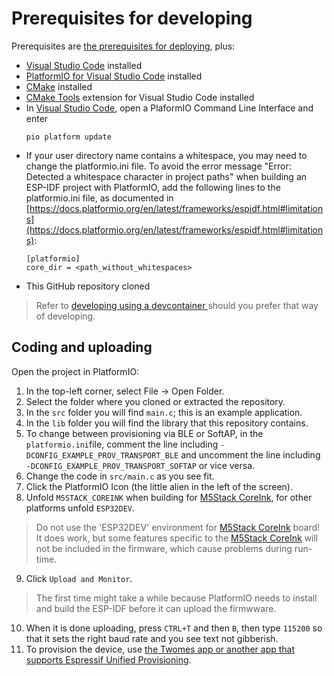 # Prerequisites for developing

Prerequisites are [the prerequisites for deploying](../deploying/prerequisites.md), plus:

*	[Visual Studio Code](https://code.visualstudio.com/download) installed
*	[PlatformIO for Visual Studio Code](https://platformio.org/install/ide?install=vscode) installed
*	[CMake](https://cmake.org/download/) installed
*	[CMake Tools](https://marketplace.visualstudio.com/items?itemName=ms-vscode.cmake-tools) extension for Visual Studio Code installed
*	In [Visual Studio Code](https://code.visualstudio.com/download), open a PlaformIO Command Line Interface and enter
	```shell
	pio platform update
	```
*	If your user directory name contains a whitespace, you may need to change the platformio.ini file. To avoid the error message "Error: Detected a whitespace character in project paths" when building an ESP-IDF project with PlatformIO, add the following lines to the platformio.ini file, as documented in [https://docs.platformio.org/en/latest/frameworks/espidf.html#limitations](https://docs.platformio.org/en/latest/frameworks/espidf.html#limitations):  
	```
	[platformio]
	core_dir = <path_without_whitespaces>
	```
*	This GitHub repository cloned

> Refer to [developing using a devcontainer ](devcontainer.md) should you prefer that way of developing.


## Coding and uploading  
Open the project in PlatformIO:

  1. In the top-left corner, select File -> Open Folder.
  2. Select the folder where you cloned or extracted the repository.
  3. In the `src` folder you will find `main.c`; this is an example application.
  4. In the `lib` folder you will find the library that this repository contains.
  5. To change between provisioning via BLE or SoftAP, in the `platformio.ini`file, comment the line including `-DCONFIG_EXAMPLE_PROV_TRANSPORT_BLE` and uncomment the line including `-DCONFIG_EXAMPLE_PROV_TRANSPORT_SOFTAP` or vice versa.
  6. Change the code in `src/main.c` as you see fit.
  7. Click the PlatformIO Icon (the little alien in the left of the screen).
  8. Unfold `M5STACK_COREINK` when building for [M5Stack CoreInk](https://github.com/m5stack/M5-CoreInk), for other platforms unfold `ESP32DEV`.
> Do not use the 'ESP32DEV' environment for [M5Stack CoreInk](https://github.com/m5stack/M5-CoreInk) board! It does work, but some features specific to the [M5Stack CoreInk](https://github.com/m5stack/M5-CoreInk) will not be included in the firmware, which cause problems during run-time.
  9. Click `Upload and Monitor`. 
> The first time might take a while because PlatformIO needs to install and build the ESP-IDF before it can upload the firmwware.
  10. When it is done uploading, press `CTRL+T` and then `B`, then type `115200` so that it sets the right baud rate and you see text not gibberish.
  11. To provision the device, use [the Twomes app or another app that supports Espressif Unified Provisioning](../developing-testing/testing.md). 